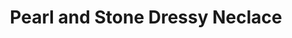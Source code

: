 ---
layout: piece
collection_: jewelry
title: Pearl and Stone Dressy Neclace
image: pearl-and-stone-dressy-neclace.jpg
media: Mixed beads
dimensions: 24" total, 12" hung
description: Pearls, smoked beads with gold colored findings and clasp.
price: $45
---
